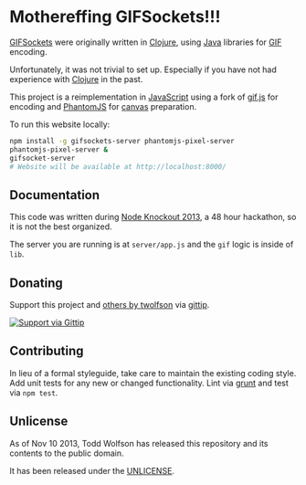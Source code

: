 # Mothereffing GIFSockets!!!

[GIFSockets][] were originally written in [Clojure][],
using [Java][] libraries for [GIF][] encoding.

[GIFSockets]: https://github.com/videlalvaro/gifsockets
[Clojure]: http://en.wikipedia.org/wiki/Clojure
[Java]: http://en.wikipedia.org/wiki/Java_%28programming_language%29
[GIF]: http://en.wikipedia.org/wiki/Graphics_Interchange_Format

Unfortunately, it was not trivial to set up.
Especially if you have not had experience with
[Clojure][] in the past.

This project is a reimplementation in [JavaScript][]
using a fork of [gif.js][] for encoding and
[PhantomJS][] for [canvas][] preparation.

[JavaScript]: http://en.wikipedia.org/wiki/ECMAScript
[gif.js]: http://jnordberg.github.io/gif.js/
[PhantomJS]: http://phantomjs.org/
[canvas]: https://developer.mozilla.org/en-US/docs/HTML/Canvas

To run this website locally:

```bash
npm install -g gifsockets-server phantomjs-pixel-server
phantomjs-pixel-server &
gifsocket-server
# Website will be available at http://localhost:8000/
```

## Documentation
This code was written during [Node Knockout 2013][], a 48 hour hackathon, so it is not the best organized.

[Node Knockout 2013]: http://2013.nodeknockout.com/

The server you are running is at `server/app.js` and the `gif` logic is inside of `lib`.

## Donating
Support this project and [others by twolfson][gittip] via [gittip][].

[![Support via Gittip][gittip-badge]][gittip]

[gittip-badge]: https://rawgithub.com/twolfson/gittip-badge/master/dist/gittip.png
[gittip]: https://www.gittip.com/twolfson/

## Contributing
In lieu of a formal styleguide, take care to maintain the existing coding style. Add unit tests for any new or changed functionality. Lint via [grunt](https://github.com/gruntjs/grunt) and test via `npm test`.

## Unlicense
As of Nov 10 2013, Todd Wolfson has released this repository and its contents to the public domain.

It has been released under the [UNLICENSE][].

[UNLICENSE]: UNLICENSE

